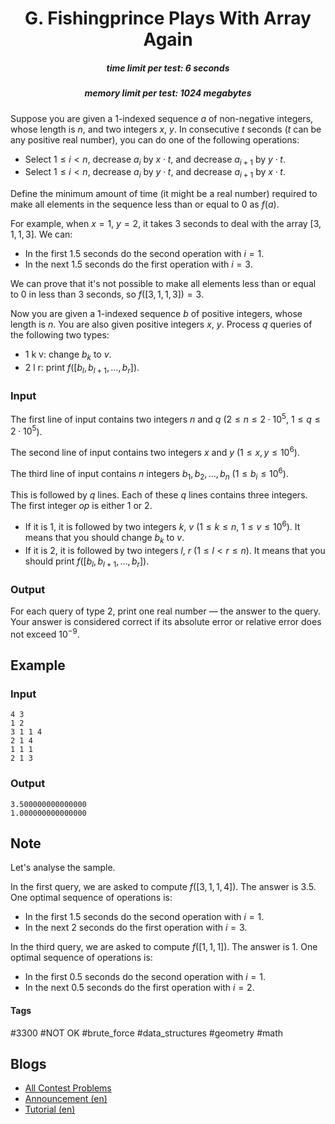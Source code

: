 <h1 style='text-align: center;'> G. Fishingprince Plays With Array Again</h1>

<h5 style='text-align: center;'>time limit per test: 6 seconds</h5>
<h5 style='text-align: center;'>memory limit per test: 1024 megabytes</h5>

Suppose you are given a 1-indexed sequence $a$ of non-negative integers, whose length is $n$, and two integers $x$, $y$. In consecutive $t$ seconds ($t$ can be any positive real number), you can do one of the following operations:

* Select $1\le i<n$, decrease $a_i$ by $x\cdot t$, and decrease $a_{i+1}$ by $y\cdot t$.
* Select $1\le i<n$, decrease $a_i$ by $y\cdot t$, and decrease $a_{i+1}$ by $x\cdot t$.

Define the minimum amount of time (it might be a real number) required to make all elements in the sequence less than or equal to $0$ as $f(a)$.

For example, when $x=1$, $y=2$, it takes $3$ seconds to deal with the array $[3,1,1,3]$. We can:

* In the first $1.5$ seconds do the second operation with $i=1$.
* In the next $1.5$ seconds do the first operation with $i=3$.

We can prove that it's not possible to make all elements less than or equal to $0$ in less than $3$ seconds, so $f([3,1,1,3])=3$.

Now you are given a 1-indexed sequence $b$ of positive integers, whose length is $n$. You are also given positive integers $x$, $y$. Process $q$ queries of the following two types:

* 1 k v: change $b_k$ to $v$.
* 2 l r: print $f([b_l,b_{l+1},\dots,b_r])$.
### Input

The first line of input contains two integers $n$ and $q$ ($2\le n\le 2\cdot 10^5$, $1\le q\le 2\cdot 10^5$).

The second line of input contains two integers $x$ and $y$ ($1\le x,y\le 10^6$).

The third line of input contains $n$ integers $b_1,b_2,\ldots,b_n$ ($1\le b_i\le 10^6$).

This is followed by $q$ lines. Each of these $q$ lines contains three integers. The first integer $op$ is either $1$ or $2$.

* If it is $1$, it is followed by two integers $k$, $v$ ($1\le k\le n$, $1\le v\le 10^6$). It means that you should change $b_k$ to $v$.
* If it is $2$, it is followed by two integers $l$, $r$ ($1\le l<r\le n$). It means that you should print $f([b_l,b_{l+1},\dots,b_r])$.
### Output

For each query of type $2$, print one real number — the answer to the query. Your answer is considered correct if its absolute error or relative error does not exceed $10^{-9}$.

## Example

### Input


```text
4 3
1 2
3 1 1 4
2 1 4
1 1 1
2 1 3
```
### Output


```text
3.500000000000000
1.000000000000000
```
## Note

Let's analyse the sample.

In the first query, we are asked to compute $f([3,1,1,4])$. The answer is $3.5$. One optimal sequence of operations is:

* In the first $1.5$ seconds do the second operation with $i=1$.
* In the next $2$ seconds do the first operation with $i=3$.

In the third query, we are asked to compute $f([1,1,1])$. The answer is $1$. One optimal sequence of operations is:

* In the first $0.5$ seconds do the second operation with $i=1$.
* In the next $0.5$ seconds do the first operation with $i=2$.


#### Tags 

#3300 #NOT OK #brute_force #data_structures #geometry #math 

## Blogs
- [All Contest Problems](../Codeforces_Global_Round_21.md)
- [Announcement (en)](../blogs/Announcement_(en).md)
- [Tutorial (en)](../blogs/Tutorial_(en).md)

